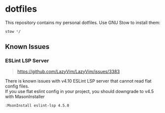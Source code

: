 # dotfiles

This repository contains my personal dotfiles. Use GNU Stow to install them:

```bash
stow */
```

## Known Issues

### ESLint LSP Server

> <https://github.com/LazyVim/LazyVim/issues/3383>

There is known issues with v4.10 ESLint LSP server that cannot read flat config files.  
If you use flat eslint config in your project, you should downgrade to v4.5 with MasonInstaller

```bash
:MsonInstall eslint-lsp 4.5.0
```
